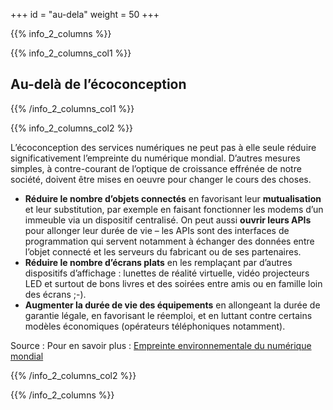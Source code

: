 +++
id = "au-dela"
weight = 50
+++

{{% info_2_columns %}}

{{% info_2_columns_col1 %}}

## Au-delà de l’éco&shy;conception

{{% /info_2_columns_col1 %}}

{{% info_2_columns_col2 %}}

L’éco&shy;conception des services numériques ne peut pas à elle seule réduire significativement l’empreinte du numérique
mondial. D’autres mesures simples, à contre-courant de l’optique de croissance effrénée de notre société, doivent être
mises en oeuvre pour changer le cours des choses.

- **Réduire le nombre d’objets connectés** en favorisant leur **mutualisation** et leur substitution, par exemple en
  faisant fonctionner les modems d’un immeuble via un dispositif centralisé. On peut aussi **ouvrir leurs APIs** pour
  allonger leur durée de vie – les APIs sont des interfaces de programmation qui servent notamment à échanger des
  données entre l’objet connecté et les serveurs du fabricant ou de ses partenaires.
- **Réduire le nombre d’écrans plats** en les remplaçant par d’autres dispositifs d’affichage : lunettes de réalité
  virtuelle, vidéo projecteurs LED et surtout de bons livres et des soirées entre amis ou en famille loin des écrans
  ;-).
- **Augmenter la durée de vie des équipements** en allongeant la durée de garantie légale, en favorisant le réemploi, et
  en luttant contre certains modèles économiques (opérateurs téléphoniques notamment).

Source : Pour en savoir plus :
[Empreinte environnementale du numérique mondial](https://www.greenit.fr/etude-empreinte-environnementale-du-numerique-mondial/)

{{% /info_2_columns_col2 %}}

{{% /info_2_columns %}}
